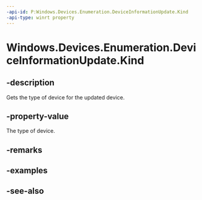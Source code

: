 ----api-id: P:Windows.Devices.Enumeration.DeviceInformationUpdate.Kind
-api-type: winrt property
---<!-- Property syntaxpublic Windows.Devices.Enumeration.DeviceInformationKind Kind { get; }--># Windows.Devices.Enumeration.DeviceInformationUpdate.Kind## -descriptionGets the type of device for the updated device.## -property-valueThe type of device.## -remarks## -examples## -see-also